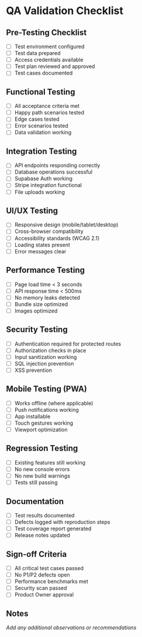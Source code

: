 # QA Validation Checklist

## Pre-Testing Checklist

- [ ] Test environment configured
- [ ] Test data prepared
- [ ] Access credentials available
- [ ] Test plan reviewed and approved
- [ ] Test cases documented

## Functional Testing

- [ ] All acceptance criteria met
- [ ] Happy path scenarios tested
- [ ] Edge cases tested
- [ ] Error scenarios tested
- [ ] Data validation working

## Integration Testing

- [ ] API endpoints responding correctly
- [ ] Database operations successful
- [ ] Supabase Auth working
- [ ] Stripe integration functional
- [ ] File uploads working

## UI/UX Testing

- [ ] Responsive design (mobile/tablet/desktop)
- [ ] Cross-browser compatibility
- [ ] Accessibility standards (WCAG 2.1)
- [ ] Loading states present
- [ ] Error messages clear

## Performance Testing

- [ ] Page load time < 3 seconds
- [ ] API response time < 500ms
- [ ] No memory leaks detected
- [ ] Bundle size optimized
- [ ] Images optimized

## Security Testing

- [ ] Authentication required for protected routes
- [ ] Authorization checks in place
- [ ] Input sanitization working
- [ ] SQL injection prevention
- [ ] XSS prevention

## Mobile Testing (PWA)

- [ ] Works offline (where applicable)
- [ ] Push notifications working
- [ ] App installable
- [ ] Touch gestures working
- [ ] Viewport optimization

## Regression Testing

- [ ] Existing features still working
- [ ] No new console errors
- [ ] No new build warnings
- [ ] Tests still passing

## Documentation

- [ ] Test results documented
- [ ] Defects logged with reproduction steps
- [ ] Test coverage report generated
- [ ] Release notes updated

## Sign-off Criteria

- [ ] All critical test cases passed
- [ ] No P1/P2 defects open
- [ ] Performance benchmarks met
- [ ] Security scan passed
- [ ] Product Owner approval

## Notes

_Add any additional observations or recommendations_
